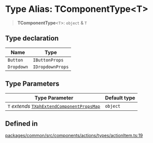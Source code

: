 # Type Alias: TComponentType\<T\>

> **TComponentType**\<`T`\>: `object` & `T`

## Type declaration

| Name | Type |
| ------ | ------ |
| `Button` | `IButtonProps` |
| `Dropdown` | `IDropdownProps` |

## Type Parameters

| Type Parameter | Default type |
| ------ | ------ |
| `T` *extends* [`TXphExtendComponentPropsMap`](TXphExtendComponentPropsMap.md) | `object` |

## Defined in

[packages/common/src/components/actions/types/actionItem.ts:19](https://github.com/XiaoPiHong/xph-crud/blob/f6ec2e3f4d9b4e39c7c3137bd04fa28a5098129b/packages/common/src/components/actions/types/actionItem.ts#L19)
